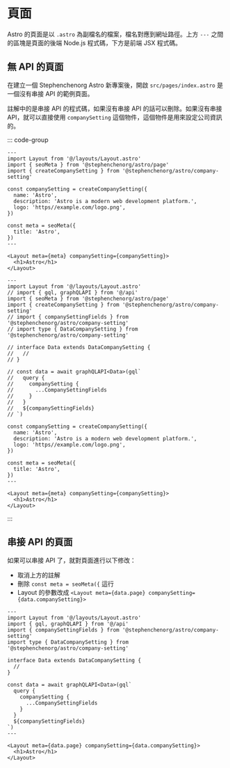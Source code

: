 # 頁面

Astro 的頁面是以 `.astro` 為副檔名的檔案，檔名對應到網址路徑。上方 `---` 之間的區塊是頁面的後端 Node.js 程式碼，下方是前端 JSX 程式碼。

## 無 API 的頁面

在建立一個 Stephenchenorg Astro 新專案後，開啟 `src/pages/index.astro` 是一個沒有串接 API 的範例頁面。

註解中的是串接 API 的程式碼，如果沒有串接 API 的話可以刪除。如果沒有串接 API，就可以直接使用 `companySetting` 這個物件，這個物件是用來設定公司資訊的。

::: code-group

```astro [index.astro (清除註解)]
---
import Layout from '@/layouts/Layout.astro'
import { seoMeta } from '@stephenchenorg/astro/page'
import { createCompanySetting } from '@stephenchenorg/astro/company-setting'

const companySetting = createCompanySetting({
  name: 'Astro',
  description: 'Astro is a modern web development platform.',
  logo: 'https//example.com/logo.png',
})

const meta = seoMeta({
  title: 'Astro',
})
---

<Layout meta={meta} companySetting={companySetting}>
  <h1>Astro</h1>
</Layout>
```

```astro [index.astro (原始)]
---
import Layout from '@/layouts/Layout.astro'
// import { gql, graphQLAPI } from '@/api'
import { seoMeta } from '@stephenchenorg/astro/page'
import { createCompanySetting } from '@stephenchenorg/astro/company-setting'
// import { companySettingFields } from '@stephenchenorg/astro/company-setting'
// import type { DataCompanySetting } from '@stephenchenorg/astro/company-setting'

// interface Data extends DataCompanySetting {
//   //
// }

// const data = await graphQLAPI<Data>(gql`
//   query {
//     companySetting {
//       ...CompanySettingFields
//     }
//   }
//   ${companySettingFields}
// `)

const companySetting = createCompanySetting({
  name: 'Astro',
  description: 'Astro is a modern web development platform.',
  logo: 'https//example.com/logo.png',
})

const meta = seoMeta({
  title: 'Astro',
})
---

<Layout meta={meta} companySetting={companySetting}>
  <h1>Astro</h1>
</Layout>
```

:::

## 串接 API 的頁面

如果可以串接 API 了，就對頁面進行以下修改：

* 取消上方的註解
* 刪除 `const meta = seoMeta({` 這行
* Layout 的參數改成 `<Layout meta={data.page} companySetting={data.companySetting}>`

```astro
---
import Layout from '@/layouts/Layout.astro'
import { gql, graphQLAPI } from '@/api'
import { companySettingFields } from '@stephenchenorg/astro/company-setting'
import type { DataCompanySetting } from '@stephenchenorg/astro/company-setting'

interface Data extends DataCompanySetting {
  //
}

const data = await graphQLAPI<Data>(gql`
  query {
    companySetting {
      ...CompanySettingFields
    }
  }
  ${companySettingFields}
`)
---

<Layout meta={data.page} companySetting={data.companySetting}>
  <h1>Astro</h1>
</Layout>
```
